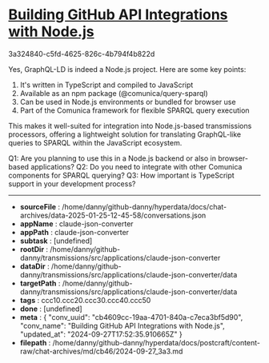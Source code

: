# [Building GitHub API Integrations with Node.js](https://claude.ai/chat/cb4609cc-19aa-4701-840a-c7eca3bf5d90)

3a324840-c5fd-4625-826c-4b794f4b822d

 Yes, GraphQL-LD is indeed a Node.js project. Here are some key points:

1. It's written in TypeScript and compiled to JavaScript
2. Available as an npm package (@comunica/query-sparql)
3. Can be used in Node.js environments or bundled for browser use
4. Part of the Comunica framework for flexible SPARQL query execution

This makes it well-suited for integration into Node.js-based transmissions processors, offering a lightweight solution for translating GraphQL-like queries to SPARQL within the JavaScript ecosystem.

Q1: Are you planning to use this in a Node.js backend or also in browser-based applications?
Q2: Do you need to integrate with other Comunica components for SPARQL querying?
Q3: How important is TypeScript support in your development process?

---

* **sourceFile** : /home/danny/github-danny/hyperdata/docs/chat-archives/data-2025-01-25-12-45-58/conversations.json
* **appName** : claude-json-converter
* **appPath** : claude-json-converter
* **subtask** : [undefined]
* **rootDir** : /home/danny/github-danny/transmissions/src/applications/claude-json-converter
* **dataDir** : /home/danny/github-danny/transmissions/src/applications/claude-json-converter/data
* **targetPath** : /home/danny/github-danny/transmissions/src/applications/claude-json-converter/data
* **tags** : ccc10.ccc20.ccc30.ccc40.ccc50
* **done** : [undefined]
* **meta** : {
  "conv_uuid": "cb4609cc-19aa-4701-840a-c7eca3bf5d90",
  "conv_name": "Building GitHub API Integrations with Node.js",
  "updated_at": "2024-09-27T17:52:35.910665Z"
}
* **filepath** : /home/danny/github-danny/hyperdata/docs/postcraft/content-raw/chat-archives/md/cb46/2024-09-27_3a3.md